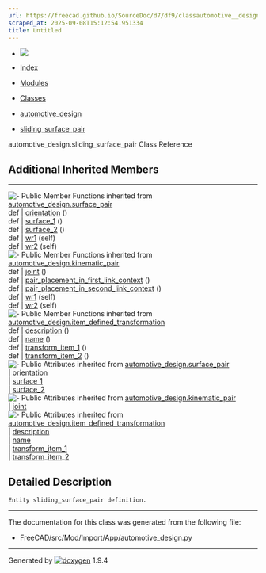 ```yaml
---
url: https://freecad.github.io/SourceDoc/d7/df9/classautomotive__design_1_1sliding__surface__pair.html
scraped_at: 2025-09-08T15:12:54.951334
title: Untitled
---
```


  * [ ![](https://www.freecad.org/svg/logo-freecad.svg) ](https://freecadweb.org "FreeCAD")
  * [Index](../../index.html "Index")
  * [Modules](../../modules.html "Modules list")
  * [Classes](../../annotated.html "Annotated list")

  * [automotive_design](../../d4/ddf/namespaceautomotive__design.html)
  * [sliding_surface_pair](../../d7/df9/classautomotive__design_1_1sliding__surface__pair.html)

automotive_design.sliding_surface_pair Class Reference

##  Additional Inherited Members  
  
---  
![-](../../closed.png) Public Member Functions inherited from
[automotive_design.surface_pair](../../d3/d78/classautomotive__design_1_1surface__pair.html)  
def | [orientation](../../d3/d78/classautomotive__design_1_1surface__pair.html#ad0b958e6a55e01fc7525ea587b613b51) ()  
def | [surface_1](../../d3/d78/classautomotive__design_1_1surface__pair.html#a48f0f198f45b80dbe518c78860712ae5) ()  
def | [surface_2](../../d3/d78/classautomotive__design_1_1surface__pair.html#ac8d80a4ca6005f88509106754060fc47) ()  
def | [wr1](../../d3/d78/classautomotive__design_1_1surface__pair.html#a4e29aa1ef1ee68a84f0448f2535103e1) (self)  
def | [wr2](../../d3/d78/classautomotive__design_1_1surface__pair.html#ac70a19c48959c1ce8a4b2423f45373fc) (self)  
![-](../../closed.png) Public Member Functions inherited from
[automotive_design.kinematic_pair](../../d4/d4f/classautomotive__design_1_1kinematic__pair.html)  
def | [joint](../../d4/d4f/classautomotive__design_1_1kinematic__pair.html#a3cc1a3fa91c668bc412ae98a6bb71801) ()  
def | [pair_placement_in_first_link_context](../../d4/d4f/classautomotive__design_1_1kinematic__pair.html#a4c2d01c20c5af49ab32473d657a4c064) ()  
def | [pair_placement_in_second_link_context](../../d4/d4f/classautomotive__design_1_1kinematic__pair.html#a95c998e19e5ff9bcc07073444b9a551a) ()  
def | [wr1](../../d4/d4f/classautomotive__design_1_1kinematic__pair.html#a5bf15e517acfe323d781527c74eb5100) (self)  
def | [wr2](../../d4/d4f/classautomotive__design_1_1kinematic__pair.html#a3974063d988bfa776fba5cd5dac1c369) (self)  
![-](../../closed.png) Public Member Functions inherited from
[automotive_design.item_defined_transformation](../../d4/d91/classautomotive__design_1_1item__defined__transformation.html)  
def | [description](../../d4/d91/classautomotive__design_1_1item__defined__transformation.html#aea7020e577c8aaa199bb53f3c4f76a19) ()  
def | [name](../../d4/d91/classautomotive__design_1_1item__defined__transformation.html#a677249d4b240467fd9f1f5cc5279b24d) ()  
def | [transform_item_1](../../d4/d91/classautomotive__design_1_1item__defined__transformation.html#aeb7769f338ddfe3f332b6f71eeff0231) ()  
def | [transform_item_2](../../d4/d91/classautomotive__design_1_1item__defined__transformation.html#a9cfdcfa5ee62b8db6be37ae3c542158d) ()  
![-](../../closed.png) Public Attributes inherited from
[automotive_design.surface_pair](../../d3/d78/classautomotive__design_1_1surface__pair.html)  
|
[orientation](../../d3/d78/classautomotive__design_1_1surface__pair.html#a66aa7a3b348dd806c1ec2c22a375a0c9)  
|
[surface_1](../../d3/d78/classautomotive__design_1_1surface__pair.html#afdb181c4b711025cc28cb016481e702b)  
|
[surface_2](../../d3/d78/classautomotive__design_1_1surface__pair.html#ab1c01bc42a0e5cc8fe047c9ae3db640d)  
![-](../../closed.png) Public Attributes inherited from
[automotive_design.kinematic_pair](../../d4/d4f/classautomotive__design_1_1kinematic__pair.html)  
|
[joint](../../d4/d4f/classautomotive__design_1_1kinematic__pair.html#a129569b8355d19cee7527672b69b6258)  
![-](../../closed.png) Public Attributes inherited from
[automotive_design.item_defined_transformation](../../d4/d91/classautomotive__design_1_1item__defined__transformation.html)  
|
[description](../../d4/d91/classautomotive__design_1_1item__defined__transformation.html#a9639e4a7f29564c744654086b0613457)  
|
[name](../../d4/d91/classautomotive__design_1_1item__defined__transformation.html#a71cd4ea422a14c796ae2be07eef15da8)  
|
[transform_item_1](../../d4/d91/classautomotive__design_1_1item__defined__transformation.html#a35a6126264cb2506a21004dbfc053ac0)  
|
[transform_item_2](../../d4/d91/classautomotive__design_1_1item__defined__transformation.html#ae1905883f0ed10110e83ec393fbda4a4)  
  
## Detailed Description

    
    
    Entity sliding_surface_pair definition.

* * *

The documentation for this class was generated from the following file:

  * FreeCAD/src/Mod/Import/App/automotive_design.py

* * *

Generated by
[![doxygen](../../doxygen.svg)](https://www.doxygen.org/index.html) 1.9.4

